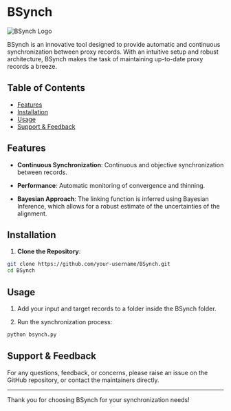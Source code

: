 # BSynch

![BSynch Logo](./assets/logo.png)

BSynch is an innovative tool designed to provide automatic and continuous synchronization between proxy records. With an intuitive setup and robust architecture, BSynch makes the task of maintaining up-to-date proxy records a breeze.

## Table of Contents

- [Features](#features)
- [Installation](#installation)
- [Usage](#usage)
- [Support & Feedback](#support--feedback)

## Features

- **Continuous Synchronization**: Continuous and objective synchronization between records.
  
- **Performance**: Automatic monitoring of convergence and thinning.

- **Bayesian Approach**: The linking function is inferred using Bayesian Inference, which allows for a robust estimate of the uncertainties of the alignment.
## Installation

1. **Clone the Repository**:

```bash
git clone https://github.com/your-username/BSynch.git
cd BSynch
```


## Usage

1. Add your input and target records to a folder inside the BSynch folder.

2. Run the synchronization process:

```bash
python bsynch.py
```


## Support & Feedback

For any questions, feedback, or concerns, please raise an issue on the GitHub repository, or contact the maintainers directly.

---

Thank you for choosing BSynch for your synchronization needs!







